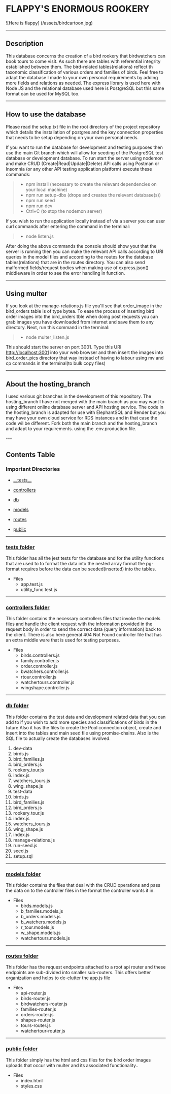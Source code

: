 # FLAPPY'S ENORMOUS ROOKERY


![Here is flappy] (/assets/birdcartoon.jpg)

---
## Description

<p>This database concerns the creation of a bird rookery that birdwatchers can book tours to come visit. As such there are tables with referential integrity
established between them. The bird-related tables(relations) reflect th taxonomic classification of various orders and families of birds. Feel free to adapt the database I made to your own personal requirements by adding more fields and relations as needed. The express library is used here with Node JS and the relational database used here is PostgreSQL but this same format can be used for MySQL too. </p>

---

## How to use the database

<p> Please read the setup.txt file in the root directory of the project repository which details the installation of postgres and the key connection properties that needs to be setup depending on your own personal needs.</p>

<p> If you want to run the database for development and testing purposes then use the main Git branch which will allow for seeding of the PostgreSQL test database
or development database. To run start the server using nodemon and make CRUD (Create|Read|Update|Delete) API calls using Postman or Insomnia (or any other API testing application platform) execute these commands:

> - npm install (necessary to create the relevant dependencies on your local machine)
> - npm run setup-dbs (drops and creates the relevant database(s))
> - npm run seed
> - npm run dev
> - Ctrl+C (to stop the nodemon server)


If you wish to run the application locally instead of via a server you can user curl commands after entering the command in the terminal:

> - node listen.js

After doing the above commands the console should show yout that the server is running then you can make the relevant API calls according to URI queries in the model files and according to the routes for the database tables(relations) that are in the routes directory. You can also send malformed fields/request bodies when making use of express.json() middleware in order to see the error handling in function.</p>

---

## Using multer

<p>If you look at the manage-relations.js file you'll see that order_image in the bird_orders table is of type bytea. To ease the process of inserting bird order images into the bird_orders tble when doing post requests you can grab images you have downloaded from internet and save them to any directory. Next, run this command in the terminal:

> - node multer_listen.js

This should start the server on port 3001. Type this URI <http://localhost:3001> into your web browser and then insert the images into bird_order_pics directory that way instead of having to labour using mv and cp commands in the terminal(to bulk copy files)</p>

---

## About the hosting_branch

<p>I used various git branches in the development of this repository. The hosting_branch I have not merged with the main branch as you may want to using  different online database server and API hosting service. The code in the hosting_branch is adapted for use with ElephantSQL and Render but you may have your own  cloud service for RDS instances and in that case the code wil be different. Fork both the main branch and the hosting_branch and adapt to your requirements. using the .env.production file.</p>
---

## Contents Table

### Important Directories

- [\_\_tests\_\_](#tests-folder)

- [controllers](#controllers-folder)

- [db](#db-folder)

- [models](#models-folder) 

- [routes](#routes-folder)

- [public](#public-folder)

---


### [__tests__ folder](#tests-folder)

<p>This folder has all the jest tests for the database and for the utility functions that are used to to format the data into the nested array format the pg-format requires before the data can be seeded(inserted) into the tables.</p>

- Files
  - app.test.js
  - utility_func.test.js
---

### [controllers folder](#controllers-folder)

<p>This folder contains the necessary controllers files that invoke the models files and handle the client request with the information provided in the request body in order to send the correct data (query information) back to the client. There is also here general 404 Not Found controller file that has an extra middle ware that is used for testing purposes.</p>

- Files
  - birds.controllers.js
  - family.controller.js
  - order.controller.js
  - bwatchers.controller.js
  - rtour.controller.js
  - watchertours.controller.js
  - wingshape.controller.js

---

### [db folder](#db-folder)

<p>This folder contains the test data and development related data that you can add to if you wish to add more species and classifications of birds in the future.Also it has the files to create the Pool connection object, create and insert into the tables and main seed file using promise-chains. Also is the SQL file to actually create the databases involved.</p>

1. dev-data
  1. birds.js
  2. bird_families.js
  3. bird_orders.js
  4. rookery_tour.js
  5. index.js
  6. watchers_tours.js
  7. wing_shape.js
2. test-data
  1. birds.js
  2. bird_families.js
  3. bird_orders.js
  4. rookery_tour.js
  5. index.js
  6. watchers_tours.js
  7. wing_shape.js
3. index.js
4. manage-relations.js
5. run-seed.js
6. seed.js
7. setup.sql

---

### [models folder](#models-folder)

<p>This folder contains the files that deal with the CRUD operations and pass the data on to the controller files in the format the controller wants it in.</p>

- Files
  - birds.models.js
  - b_families.models.js
  - b_orders.models.js
  - b_watchers.models.js
  - r_tour.models.js
  - w_shape.models.js
  - watchertours.models.js

---

### [routes folder](#routes-folder)

<p>This folder has the request endpoints attached to a root api router and these endpoints are sub-divided into smaller sub-routers. This offers better
organization and helps to de-clutter the app.js file</p>

- Files
  - api-router.js
  - birds-router.js
  - birdwatchers-router.js
  - families-router.js
  - orders-router.js
  - shapes-router.js
  - tours-router.js
  - watchertour-router.js

---

### [public folder](#public-folder)

<p>This folder simply has the html and css files for the bird order images uploads that occur with multer and its associated functionality..</p>

- Files
  - index.html
  - styles.css